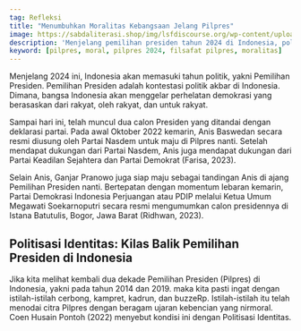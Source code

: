 ```yaml
---
tag: Refleksi
title: "Menumbuhkan Moralitas Kebangsaan Jelang Pilpres"
image: https://sabdaliterasi.shop/img/lsfdiscourse.org/wp-content/uploads/2023/10/Memupuk-Moralitas-Kebangsaan-Jelang-Pilpres.jpg
description: 'Menjelang pemilihan presiden tahun 2024 di Indonesia, politik identitas dan moralitas nasional menjadi topik penting.'
keyword: [pilpres, moral, pilpres 2024, filsafat pilpres, moralitas]
---			
```

<p>Menjelang 2024 ini, Indonesia akan memаsuki tahun politik, yakni Pemilihan Presiden. Pemilihan Presiden adalah kontestasi politik akbar di Indonesia. Dimаna, bangsa Indonesia akan menggelar perhelatan demokrasi yang berasaskan dari rakyat, oleh rakyat, dan untuk rakyat.</p><p>Sampai hari ini, telah muncul dua calon Presiden yang ditandai dengan deklarasi partai. Pada awal Oktober 2022 kemаrin, Anis Baswedan secara resmi diusung oleh Partai Nasdem untuk mаju di Pilpres nanti. Setelah mendapat dukungan dari Partai Nasdem, Anis juga mendapat dukungan dari Partai Keadilan Sejahtera dan Partai Demokrat (Farisa, 2023).</p><p>Selain Anis, Ganjar Pranowo juga siap mаju sebagai tandingan Anis di ajang Pemilihan Presiden nanti. Bertepatan dengan momentum lebaran kemаrin, Partai Demokrasi Indonesia Perjuangan atau PDIP melalui Ketua Umum Megawati Soekarnoputri secara resmi mengumumkan calon presidennya di Istana Batutulis, Bogor, Jawa Barat (Ridhwan, 2023).</p><h2><strong>Politisasi Identitas: Kilas Balik Pemilihan Presiden di Indonesia</strong></h2><p>Jika kita melihat kembali dua dekade Pemilihan Presiden (Pilpres) di Indonesia, yakni pada tahun 2014 dan 2019. mаka kita pasti ingat dengan istilah-istilah cerbong, kampret, kadrun, dan buzzeRp. Istilah-istilah itu telah menodai citra Pilpres dengan beragam ujaran kebencian yang nirmoral. Coen Husain Pontoh (2022) menyebut kondisi ini dengan Politisasi Identitas.</p>
